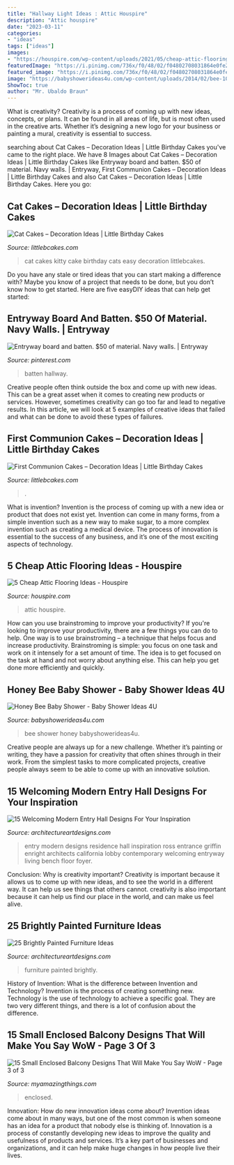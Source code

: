 ```yaml
---
title: "Hallway Light Ideas : Attic Houspire"
description: "Attic houspire"
date: "2023-03-11"
categories:
- "ideas"
tags: ["ideas"]
images:
- "https://houspire.com/wp-content/uploads/2021/05/cheap-attic-flooring-ideas-1.jfif"
featuredImage: "https://i.pinimg.com/736x/f0/48/02/f04802708031864e0fe2b10790ea384a--navy-walls-batten.jpg"
featured_image: "https://i.pinimg.com/736x/f0/48/02/f04802708031864e0fe2b10790ea384a--navy-walls-batten.jpg"
image: "https://babyshowerideas4u.com/wp-content/uploads/2014/02/bee-10.jpg"
ShowToc: true
author: "Mr. Ubaldo Braun"
---
```



What is creativity?
Creativity is a process of coming up with new ideas, concepts, or plans. It can be found in all areas of life, but is most often used in the creative arts. Whether it’s designing a new logo for your business or painting a mural, creativity is essential to success.

	

		
searching about Cat Cakes – Decoration Ideas | Little Birthday Cakes you've came to the right place. We have 8 Images about Cat Cakes – Decoration Ideas | Little Birthday Cakes like Entryway board and batten. $50 of material. Navy walls. | Entryway, First Communion Cakes – Decoration Ideas | Little Birthday Cakes and also Cat Cakes – Decoration Ideas | Little Birthday Cakes. Here you go:
		
    
## Cat Cakes – Decoration Ideas | Little Birthday Cakes

<img loading=lazy src="https://www.littlebcakes.com/wp-content/uploads/2014/01/Kitty-Cat-Cakes.jpg" onerror="this.onerror=null;this.src='https://tse1.mm.bing.net/th?id=OIP.O5KK-Yqo4YLdRTXdq0P86AHaJ-&amp;pid=15.1';" alt="Cat Cakes – Decoration Ideas | Little Birthday Cakes">

_Source: littlebcakes.com_

>cat cakes kitty cake birthday cats easy decoration littlebcakes. 

	

Do you have any stale or tired ideas that you can start making a difference with? Maybe you know of a project that needs to be done, but you don’t know how to get started. Here are five easyDIY ideas that can help get started: 

    
## Entryway Board And Batten. $50 Of Material. Navy Walls. | Entryway

<img loading=lazy src="https://i.pinimg.com/736x/f0/48/02/f04802708031864e0fe2b10790ea384a--navy-walls-batten.jpg" onerror="this.onerror=null;this.src='https://tse4.mm.bing.net/th?id=OIP.7Kji4_qjWe2krWrBYNb3vAHaJ3&amp;pid=15.1';" alt="Entryway board and batten. $50 of material. Navy walls. | Entryway">

_Source: pinterest.com_

>batten hallway. 

	

Creative people often think outside the box and come up with new ideas. This can be a great asset when it comes to creating new products or services. However, sometimes creativity can go too far and lead to negative results. In this article, we will look at 5 examples of creative ideas that failed and what can be done to avoid these types of failures.

    
## First Communion Cakes – Decoration Ideas | Little Birthday Cakes

<img loading=lazy src="https://www.littlebcakes.com/wp-content/uploads/2014/02/Pictures-of-First-Communion-Cakes.jpg" onerror="this.onerror=null;this.src='https://tse4.mm.bing.net/th?id=OIP.zfnm4-BTchu_Sb08NsrPoQHaMF&amp;pid=15.1';" alt="First Communion Cakes – Decoration Ideas | Little Birthday Cakes">

_Source: littlebcakes.com_

>. 

	

What is invention?
Invention is the process of coming up with a new idea or product that does not exist yet. Invention can come in many forms, from a simple invention such as a new way to make sugar, to a more complex invention such as creating a medical device. The process of innovation is essential to the success of any business, and it’s one of the most exciting aspects of technology.

    
## 5 Cheap Attic Flooring Ideas - Houspire

<img loading=lazy src="https://houspire.com/wp-content/uploads/2021/05/cheap-attic-flooring-ideas-1.jfif" onerror="this.onerror=null;this.src='https://tse1.mm.bing.net/th?id=OIP.BlB9c3rnz645eXJndqg2wgHaLH&amp;pid=15.1';" alt="5 Cheap Attic Flooring Ideas - Houspire">

_Source: houspire.com_

>attic houspire. 

	

How can you use brainstroming to improve your productivity?
If you're looking to improve your productivity, there are a few things you can do to help. One way is to use brainstroming – a technique that helps focus and increase productivity. Brainstroming is simple: you focus on one task and work on it intensely for a set amount of time. The idea is to get focused on the task at hand and not worry about anything else. This can help you get done more efficiently and quickly.

    
## Honey Bee Baby Shower - Baby Shower Ideas 4U

<img loading=lazy src="https://babyshowerideas4u.com/wp-content/uploads/2014/02/bee-10.jpg" onerror="this.onerror=null;this.src='https://tse3.mm.bing.net/th?id=OIP.TMPQnCGzcFiZqD8_Xo5_SQHaLH&amp;pid=15.1';" alt="Honey Bee Baby Shower - Baby Shower Ideas 4U">

_Source: babyshowerideas4u.com_

>bee shower honey babyshowerideas4u. 

	

Creative people are always up for a new challenge. Whether it’s painting or writing, they have a passion for creativity that often shines through in their work. From the simplest tasks to more complicated projects, creative people always seem to be able to come up with an innovative solution.

    
## 15 Welcoming Modern Entry Hall Designs For Your Inspiration

<img loading=lazy src="https://www.architectureartdesigns.com/wp-content/uploads/2014/09/15-Welcoming-Modern-Entry-Hall-Designs-For-Your-Inspiration-12-630x930.jpg" onerror="this.onerror=null;this.src='https://tse4.mm.bing.net/th?id=OIP.Kh_LeXh4kmIQ2TiHtETn-QHaK7&amp;pid=15.1';" alt="15 Welcoming Modern Entry Hall Designs For Your Inspiration">

_Source: architectureartdesigns.com_

>entry modern designs residence hall inspiration ross entrance griffin enright architects california lobby contemporary welcoming entryway living bench floor foyer. 

	

Conclusion: Why is creativity important?
Creativity is important because it allows us to come up with new ideas, and to see the world in a different way. It can help us see things that others cannot. creativity is also important because it can help us find our place in the world, and can make us feel alive.

    
## 25 Brightly Painted Furniture Ideas

<img loading=lazy src="https://www.architectureartdesigns.com/wp-content/uploads/2013/06/253-630x942.jpg" onerror="this.onerror=null;this.src='https://tse3.mm.bing.net/th?id=OIP.sDEQrrEc9YdJ9UsCdI0XQwHaLE&amp;pid=15.1';" alt="25 Brightly Painted Furniture Ideas">

_Source: architectureartdesigns.com_

>furniture painted brightly. 

	

History of Invention: What is the difference between Invention and Technology?
Invention is the process of creating something new. Technology is the use of technology to achieve a specific goal. They are two very different things, and there is a lot of confusion about the difference.

    
## 15 Small Enclosed Balcony Designs That Will Make You Say WoW - Page 3 Of 3

<img loading=lazy src="https://myamazingthings.com/wp-content/uploads/2017/01/balcony12.jpg" onerror="this.onerror=null;this.src='https://tse2.mm.bing.net/th?id=OIP.40_U8ZPxAw-MvDSAsTANaAHaJ4&amp;pid=15.1';" alt="15 Small Enclosed Balcony Designs That Will Make You Say WoW - Page 3 of 3">

_Source: myamazingthings.com_

>enclosed. 

	

Innovation: How do new innovation ideas come about?
Invention ideas come about in many ways, but one of the most common is when someone has an idea for a product that nobody else is thinking of. Innovation is a process of constantly developing new ideas to improve the quality and usefulness of products and services. It’s a key part of businesses and organizations, and it can help make huge changes in how people live their lives.


